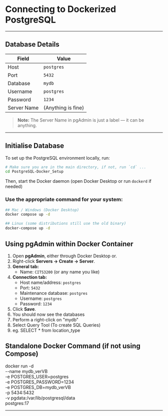 # Connecting to Dockerized PostgreSQL

---

## **Database Details**

| Field          | Value               |
|----------------|---------------------|
| Host           | `postgres`          |
| Port           | `5432`              |
| Database       | `mydb`              |
| Username       | `postgres`          |
| Password       | `1234`              |
| Server Name    | (Anything is fine)  |

> **Note:** The Server Name in pgAdmin is just a label — it can be anything.

---

## Initialise Database
To set up the PostgreSQL environment locally, run:

```bash
# Make sure you are in the main directory, if not, run `cd` ... 
cd PostgreSQL-Docker_Setup
```

Then, start the Docker daemon (open Docker Desktop or run `dockerd` if needed)

### Use the appropriate command for your system:

```bash
## Mac / Windows (Docker Desktop)
docker compose up -d

## Linux (some distributions still use the old binary)
docker-compose up -d
```

## **Using pgAdmin within Docker Container**

1. Open **pgAdmin**, either through Docker Desktop or.  
2. Right-click **Servers → Create → Server**.  
3. **General tab:**  
   - Name: `CITS3200` (or any name you like)  
4. **Connection tab:**  
   - Host name/address: `postgres`  
   - Port: `5432`  
   - Maintenance database: `postgres`  
   - Username: `postgres`  
   - Password: `1234`  
5. Click **Save**.  
6. You should now see the databases
7. Perform a right-click on "mydb" 
8. Select Query Tool (To create SQL Queries)
9. eg. SELECT * from location_type


## Standalone Docker Command (if not using Compose)
docker run -d \
  --name mydb_verVB \
  -e POSTGRES_USER=postgres \
  -e POSTGRES_PASSWORD=1234 \
  -e POSTGRES_DB=mydb_verVB \
  -p 5434:5432 \
  -v pgdata:/var/lib/postgresql/data \
  postgres:17

---
